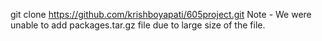 git clone https://github.com/krishboyapati/605project.git
Note - We were unable to add packages.tar.gz file due to large size of the file.
